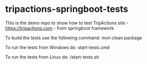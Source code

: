 # tripactions-springboot-tests

This is the demo repo to show how to test TripActions site - https://tripactions.com - from springboot framework

To build the tests use the following command:
    mvn clean package
    
To run the tests from Windows do:
    start-tests.cmd
    
To run the tests from Linux do:
    /start-tests.sh
